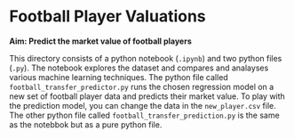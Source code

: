 # Football Player Valuations

**Aim: Predict the market value of football players**

This directory consists of a python notebook (`.ipynb`) and two python files (`.py`). The notebook explores the dataset and compares and analayses various machine learning techniques. The python file called `football_transfer_predictor.py` runs the chosen regression model on a new set of football player data and predicts their market value. To play with the prediction model, you can change the data in the `new_player.csv` file. The other python file called `football_transfer_prediction.py` is the same as the notebbok but as a pure python file.
